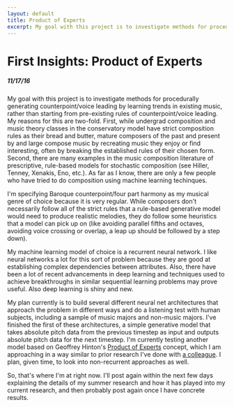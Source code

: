 ```yaml
---
layout: default
title: Product of Experts
excerpt: My goal with this project is to investigate methods for procedurally generating counterpoint/voice leading by learning trends in existing music, rather than starting from pre-existing rules of counterpoint/voice leading. My reasons for this are two-fold. First, while undergrad composition and music theory classes in the conservatory model have strict composition rules as their bread and butter, mature composers of the past and present by and large compose music by recreating music they enjoy or find interesting, often by breaking the established rules of their chosen form. Second, there are many examples in the music composition literature of prescriptive, rule-based models for stochastic composition (see Hiller, Tenney, Xenakis, Eno, etc.). As far as I know, there are only a few people who have tried to do composition using machine learning techinques.
---
```


First Insights: Product of Experts
===================================================

##### 11/17/16

My goal with this project is to investigate methods for procedurally generating counterpoint/voice leading by learning trends in existing music, rather than starting from pre-existing rules of counterpoint/voice leading. My reasons for this are two-fold. First, while undergrad composition and music theory classes in the conservatory model have strict composition rules as their bread and butter, mature composers of the past and present by and large compose music by recreating music they enjoy or find interesting, often by breaking the established rules of their chosen form. Second, there are many examples in the music composition literature of prescriptive, rule-based models for stochastic composition (see Hiller, Tenney, Xenakis, Eno, etc.). As far as I know, there are only a few people who have tried to do composition using machine learning techinques.

I'm specifying Baroque counterpoint/four part harmony as my musical genre of choice because it is very regular. While composers don't necessarily follow all of the strict rules that a rule-based generative model would need to produce realistic melodies, they do follow some heuristics that a model can pick up on (like avoiding parallel fifths and octaves, avoiding voice crossing or overlap, a leap up should be followed by a step down).

My machine learning model of choice is a recurrent neural network. I like neural networks a lot for this sort of problem because they are good at establishing complex dependencies between attributes. Also, there have been a lot of recent advancements in deep learning and techniques used to achieve breakthroughs in similar sequential learning problems may prove useful. Also deep learning is shiny and new.

My plan currently is to build several different neural net architectures that approach the problem in different ways and do a listening test with human subjects, including a sample of music majors and non-music majors. I've finished the first of these architectures, a simple generative model that takes absolute pitch data from the previous timestep as input and outputs absolute pitch data for the next timestep. I'm currently testing another model based on Geoffrey Hinton's [Product of Experts](http://www.cs.toronto.edu/~hinton/absps/tr00-004.pdf) concept, which I am approaching in a way similar to prior research I've done with [a colleague](http://www.hexahedria.com/2016/08/08/summer-research-on-the-hmc-intelligent-music-software-team.html). I plan, given time, to look into non-recurrent approaches as well.

So, that's where I'm at right now. I'll post again within the next few days explaining the details of my summer research and how it has played into my current research, and then probably post again once I have concrete results.